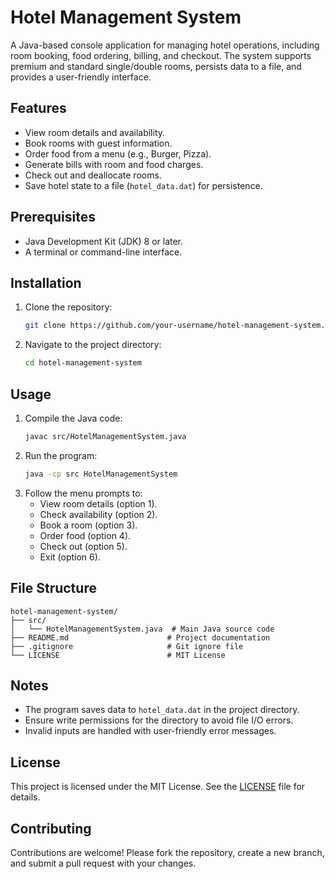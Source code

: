 # Hotel Management System

A Java-based console application for managing hotel operations, including room booking, food ordering, billing, and checkout. The system supports premium and standard single/double rooms, persists data to a file, and provides a user-friendly interface.

## Features
- View room details and availability.
- Book rooms with guest information.
- Order food from a menu (e.g., Burger, Pizza).
- Generate bills with room and food charges.
- Check out and deallocate rooms.
- Save hotel state to a file (`hotel_data.dat`) for persistence.

## Prerequisites
- Java Development Kit (JDK) 8 or later.
- A terminal or command-line interface.

## Installation
1. Clone the repository:
   ```bash
   git clone https://github.com/your-username/hotel-management-system.git
   ```
2. Navigate to the project directory:
   ```bash
   cd hotel-management-system
   ```

## Usage
1. Compile the Java code:
   ```bash
   javac src/HotelManagementSystem.java
   ```
2. Run the program:
   ```bash
   java -cp src HotelManagementSystem
   ```
3. Follow the menu prompts to:
   - View room details (option 1).
   - Check availability (option 2).
   - Book a room (option 3).
   - Order food (option 4).
   - Check out (option 5).
   - Exit (option 6).

## File Structure
```
hotel-management-system/
├── src/
│   └── HotelManagementSystem.java  # Main Java source code
├── README.md                      # Project documentation
├── .gitignore                     # Git ignore file
└── LICENSE                        # MIT License
```

## Notes
- The program saves data to `hotel_data.dat` in the project directory.
- Ensure write permissions for the directory to avoid file I/O errors.
- Invalid inputs are handled with user-friendly error messages.

## License
This project is licensed under the MIT License. See the [LICENSE](LICENSE) file for details.

## Contributing
Contributions are welcome! Please fork the repository, create a new branch, and submit a pull request with your changes.